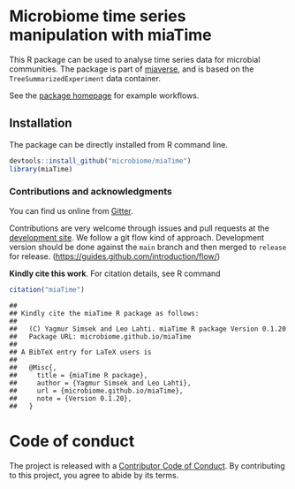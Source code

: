 # Microbiome time series manipulation with miaTime

This R package can be used to analyse time series data for microbial
communities. The package is part of [miaverse](https://microbiome.github.io/), 
and is based on the `TreeSummarizedExperiment` data container.

See the [package homepage](https://microbiome.github.io/miaTime) for
example workflows.

## Installation
 
The package can be directly installed from R command line.


```r
devtools::install_github("microbiome/miaTime")
library(miaTime)
```

### Contributions and acknowledgments

You can find us online from [Gitter](https://gitter.im/microbiome/miaverse).

Contributions are very welcome through issues and pull requests at the
[development site](https://github.com/microbiome/miaTime). We follow a git
flow kind of approach. Development version should be done against the
`main` branch and then merged to `release` for release.
(https://guides.github.com/introduction/flow/)

**Kindly cite this work**. For citation details, see R command

```r
citation("miaTime")  
```

```
## 
## Kindly cite the miaTime R package as follows:
## 
##   (C) Yagmur Simsek and Leo Lahti. miaTime R package Version 0.1.20
##   Package URL: microbiome.github.io/miaTime
## 
## A BibTeX entry for LaTeX users is
## 
##   @Misc{,
##     title = {miaTime R package},
##     author = {Yagmur Simsek and Leo Lahti},
##     url = {microbiome.github.io/miaTime},
##     note = {Version 0.1.20},
##   }
```

# Code of conduct

The project is released with a [Contributor Code of Conduct](https://contributor-covenant.org/version/2/0/CODE_OF_CONDUCT.html). By contributing to this project, you agree to abide by its terms.
